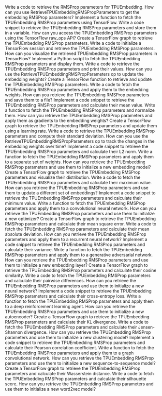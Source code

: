Write a code to retrieve the RMSProp parameters for TPUEmbedding.
How can you use RetrieveTPUEmbeddingRMSPropParameters to get the embedding RMSProp parameters?
Implement a function to fetch the TPUEmbedding RMSProp parameters using TensorFlow.
Write a code snippet to retrieve the TPUEmbedding RMSProp parameters and store them in a variable.
How can you access the TPUEmbedding RMSProp parameters using the TensorFlow raw_ops API?
Create a TensorFlow graph to retrieve the TPUEmbedding RMSProp parameters.
Write a code to initialize a TensorFlow session and retrieve the TPUEmbedding RMSProp parameters.
How can you visualize the retrieved TPUEmbedding RMSProp parameters in TensorFlow?
Implement a Python script to fetch the TPUEmbedding RMSProp parameters and display them.
Write a code to retrieve the TPUEmbedding RMSProp parameters and print their values.
How can you use the RetrieveTPUEmbeddingRMSPropParameters op to update the embedding weights?
Create a TensorFlow function to retrieve and update the TPUEmbedding RMSProp parameters.
Write a code to fetch the TPUEmbedding RMSProp parameters and apply them to the embedding weights.
How can you retrieve the TPUEmbedding RMSProp parameters and save them to a file?
Implement a code snippet to retrieve the TPUEmbedding RMSProp parameters and calculate their mean value.
Write a function to fetch the TPUEmbedding RMSProp parameters and normalize them.
How can you retrieve the TPUEmbedding RMSProp parameters and apply them as gradients to the embedding weights?
Create a TensorFlow graph to retrieve the TPUEmbedding RMSProp parameters and update them using a learning rate.
Write a code to retrieve the TPUEmbedding RMSProp parameters and compute their standard deviation.
How can you use the RetrieveTPUEmbeddingRMSPropParameters op to track the changes in the embedding weights over time?
Implement a code snippet to retrieve the TPUEmbedding RMSProp parameters and calculate their L2 norm.
Write a function to fetch the TPUEmbedding RMSProp parameters and apply them to a separate set of weights.
How can you retrieve the TPUEmbedding RMSProp parameters and use them to initialize a new embedding model?
Create a TensorFlow graph to retrieve the TPUEmbedding RMSProp parameters and visualize their distribution.
Write a code to fetch the TPUEmbedding RMSProp parameters and calculate their maximum value.
How can you retrieve the TPUEmbedding RMSProp parameters and use them to update a different set of embeddings?
Implement a code snippet to retrieve the TPUEmbedding RMSProp parameters and calculate their minimum value.
Write a function to fetch the TPUEmbedding RMSProp parameters and apply them to a convolutional neural network.
How can you retrieve the TPUEmbedding RMSProp parameters and use them to initialize a new optimizer?
Create a TensorFlow graph to retrieve the TPUEmbedding RMSProp parameters and calculate their mean square error.
Write a code to fetch the TPUEmbedding RMSProp parameters and calculate their mean absolute deviation.
How can you retrieve the TPUEmbedding RMSProp parameters and apply them to a recurrent neural network?
Implement a code snippet to retrieve the TPUEmbedding RMSProp parameters and calculate their variance.
Write a function to fetch the TPUEmbedding RMSProp parameters and apply them to a generative adversarial network.
How can you retrieve the TPUEmbedding RMSProp parameters and use them to initialize a new embedding layer?
Create a TensorFlow graph to retrieve the TPUEmbedding RMSProp parameters and calculate their cosine similarity.
Write a code to fetch the TPUEmbedding RMSProp parameters and calculate their pairwise differences.
How can you retrieve the TPUEmbedding RMSProp parameters and use them to initialize a new neural network?
Implement a code snippet to retrieve the TPUEmbedding RMSProp parameters and calculate their cross-entropy loss.
Write a function to fetch the TPUEmbedding RMSProp parameters and apply them to a deep reinforcement learning agent.
How can you retrieve the TPUEmbedding RMSProp parameters and use them to initialize a new autoencoder?
Create a TensorFlow graph to retrieve the TPUEmbedding RMSProp parameters and calculate their KL divergence.
Write a code to fetch the TPUEmbedding RMSProp parameters and calculate their Jensen-Shannon divergence.
How can you retrieve the TPUEmbedding RMSProp parameters and use them to initialize a new clustering model?
Implement a code snippet to retrieve the TPUEmbedding RMSProp parameters and calculate their Pearson correlation coefficient.
Write a function to fetch the TPUEmbedding RMSProp parameters and apply them to a graph convolutional network.
How can you retrieve the TPUEmbedding RMSProp parameters and use them to initialize a new sequence-to-sequence model?
Create a TensorFlow graph to retrieve the TPUEmbedding RMSProp parameters and calculate their Wasserstein distance.
Write a code to fetch the TPUEmbedding RMSProp parameters and calculate their silhouette score.
How can you retrieve the TPUEmbedding RMSProp parameters and use them to initialize a new word2vec model?